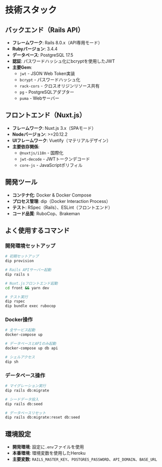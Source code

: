# 技術スタック

## バックエンド（Rails API）

- **フレームワーク**: Rails 8.0.x（API専用モード）
- **Rubyバージョン**: 3.4.4
- **データベース**: PostgreSQL 17.5
- **認証**: パスワードハッシュ化にbcryptを使用したJWT
- **主要Gem**:
  - `jwt` - JSON Web Token実装
  - `bcrypt` - パスワードハッシュ化
  - `rack-cors` - クロスオリジンリソース共有
  - `pg` - PostgreSQLアダプター
  - `puma` - Webサーバー

## フロントエンド（Nuxt.js）

- **フレームワーク**: Nuxt.js 3.x（SPAモード）
- **Nodeバージョン**: >=20.12.2
- **UIフレームワーク**: Vuetify（マテリアルデザイン）
- **主要依存関係**:
  - `@nuxtjs/i18n` - 国際化
  - `jwt-decode` - JWTトークンデコード
  - `core-js` - JavaScriptポリフィル

## 開発ツール

- **コンテナ化**: Docker & Docker Compose
- **プロセス管理**: dip（Docker Interaction Process）
- **テスト**: RSpec（Rails）、ESLint（フロントエンド）
- **コード品質**: RuboCop、Brakeman

## よく使用するコマンド

### 開発環境セットアップ
```bash
# 初期セットアップ
dip provision

# Rails APIサーバー起動
dip rails s

# Nuxt.jsフロントエンド起動
cd front && yarn dev

# テスト実行
dip rspec
dip bundle exec rubocop
```

### Docker操作
```bash
# 全サービス起動
docker-compose up

# データベースとAPIのみ起動
docker-compose up db api

# シェルアクセス
dip sh
```

### データベース操作
```bash
# マイグレーション実行
dip rails db:migrate

# シードデータ投入
dip rails db:seed

# データベースリセット
dip rails db:migrate:reset db:seed
```

## 環境設定

- **開発環境**: 設定に`.env`ファイルを使用
- **本番環境**: 環境変数を使用したHeroku
- **主要変数**: `RAILS_MASTER_KEY`、`POSTGRES_PASSWORD`、`API_DOMAIN`、`BASE_URL`